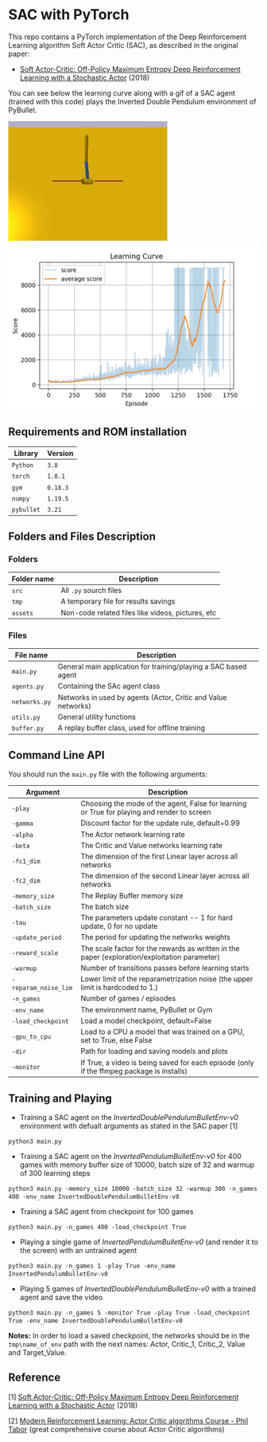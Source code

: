 # SAC with PyTorch

This repo contains a PyTorch implementation of the Deep Reinforcement Learning algorithm Soft Actor Critic (SAC), as described in the original paper:

- [Soft Actor-Critic: Off-Policy Maximum Entropy Deep Reinforcement Learning with a Stochastic Actor](https://arxiv.org/abs/1801.01290) (2018)

You can see below the learning curve along with a gif of a SAC agent (trained with this code) plays the Inverted Double Pendulum environment of PyBullet.

![](assets/TrainedInvertedDoublePendulumAgentGif.gif) ![](assets/SAC_InvertedDoublePendulumBulletEnv-v0__gamma_0.99__alpha_0.0003__beta_0.0003__fc1_256__fc2_256__bs_256__buffer_100000__update_period_2__tau_0.005__.png)

## Requirements and ROM installation

|Library         | Version |
|----------------|---------|
|`Python`        |  `3.8`  |
|`torch`         |  `1.8.1`|
|`gym`           | `0.18.3`|
|`numpy`         | `1.19.5`|
|`pybullet`      | `3.21`  |


## Folders and Files Description

### Folders

|Folder name       |                     Description                                    |
|------------------|--------------------------------------------------------------------|
|`src`             | All `.py` sourch files                                             |
|`tmp `            | A temporary file for results savings                               |
|`assets`          | Non-code related files like videos, pictures, etc                 |


### Files

|File name         |                     Description                                    |
|------------------|--------------------------------------------------------------------|
|`main.py`         | General main application for training/playing a SAC based agent    |
|`agents.py`       | Containing the SAc agent class                                     |
|`networks.py`     | Networks in used by agents (Actor, Critic and Value networks)      |
|`utils.py`        | General utility functions                                          |
|`buffer.py`       | A replay buffer class, used for offline training                   |



## Command Line API

You should run the `main.py` file with the following arguments:


|Argument             | Description                                                                                   |
|---------------------|-----------------------------------------------------------------------------------------------|
|`-play`              | Choosing the mode of the agent, False for learning or True for playing and render to screen   |
|`-gamma`             | Discount factor for the update rule, default=0.99                                             |
|`-alpha`             | The Actor network learning rate                                                               |
|`-beta`              | The Critic and Value networks learning rate                                                   |
|`-fc1_dim`           | The dimension of the first Linear layer across all networks                                   |
|`-fc2_dim`           | The dimension of the second Linear layer across all networks                                  |
|`-memory_size`       | The Replay Buffer memory size                                                                 |
|`-batch_size`        | The batch size                                                                                |
|`-tau`               | The parameters update constant -- 1 for hard update, 0 for no update                          |
|`-update_period`     | The period for updating the networks weights                                                  |
|`-reward_scale`      | The scale factor for the rewards as written in the paper (exploration/exploitation parameter) |
|`-warmup`            | Number of transitions passes before learning starts                                           |
|`-reparam_noise_lim` | Lower limit of the reparametrization noise (the upper limit is hardcoded to 1.)               |
|`-n_games`           | Number of games / episodes                                                                    |
|`-env_name`          | The environment name, PyBullet or Gym                                                         |
|`-load_checkpoint`   | Load a model checkpoint, default=False                                                        |
|`-gpu_to_cpu`        | Load to a CPU a model that was trained on a GPU, set to True, else False                      |
|`-dir`               | Path for loading and saving models and plots                                                  |
|`-monitor`           | If True, a video is being saved for each episode (only if the ffmpeg package is installs)     |


## Training and Playing
- Training a SAC agent on the *InvertedDoublePendulumBulletEnv-v0* environment with defualt arguments as stated in the SAC paper [1]

```text
python3 main.py
``` 
- Training a SAC agent on the *InvertedPendulumBulletEnv-v0* for 400 games with memory buffer size of 10000, batch size of 32 and warmup of 300 learning steps

```text
python3 main.py -memory_size 10000 -batch_size 32 -warmup 300 -n_games 400 -env_name InvertedDoublePendulumBulletEnv-v0
``` 

- Training a SAC agent from checkpoint for 100 games

```text
python3 main.py -n_games 400 -load_checkpoint True
``` 

- Playing a single game of *InvertedPendulumBulletEnv-v0* (and render it to the screen) with an untrained agent 

```text
python3 main.py -n_games 1 -play True -env_name InvertedPendulumBulletEnv-v0
```

- Playing 5 games of *InvertedDoublePendulumBulletEnv-v0* with a trained agent and save the video

```text
python3 main.py -n_games 5 -monitor True -play True -load_checkpoint True -env_name InvertedDoublePendulumBulletEnv-v0
```

**Notes:**
In order to load a saved checkpoint, the networks should be in the `tmp\name_of_env` path with the next names: Actor, Critic_1, Critic_2, Value and Target_Value.


## Reference

[1]  [Soft Actor-Critic: Off-Policy Maximum Entropy Deep Reinforcement Learning with a Stochastic Actor](https://arxiv.org/abs/1801.01290) (2018)

[2]  [Modern Reinforcement Learning: Actor Critic algorithms Course - Phil Tabor](https://www.udemy.com/course/actor-critic-methods-from-paper-to-code-with-pytorch/) (great comprehensive course about Actor Critic algorithms)


 

 
